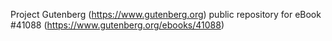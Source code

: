 Project Gutenberg (https://www.gutenberg.org) public repository for eBook #41088 (https://www.gutenberg.org/ebooks/41088)
